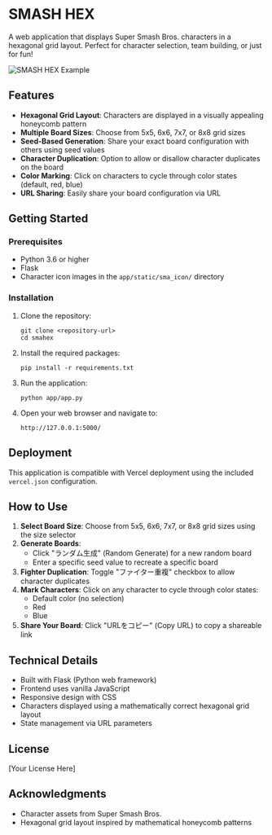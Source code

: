 # SMASH HEX

A web application that displays Super Smash Bros. characters in a hexagonal grid layout. Perfect for character selection, team building, or just for fun!

![SMASH HEX Example](https://via.placeholder.com/800x400?text=SMASH+HEX+Example)

## Features

- **Hexagonal Grid Layout**: Characters are displayed in a visually appealing honeycomb pattern
- **Multiple Board Sizes**: Choose from 5x5, 6x6, 7x7, or 8x8 grid sizes
- **Seed-Based Generation**: Share your exact board configuration with others using seed values
- **Character Duplication**: Option to allow or disallow character duplicates on the board
- **Color Marking**: Click on characters to cycle through color states (default, red, blue)
- **URL Sharing**: Easily share your board configuration via URL

## Getting Started

### Prerequisites

- Python 3.6 or higher
- Flask
- Character icon images in the `app/static/sma_icon/` directory

### Installation

1. Clone the repository:
   ```
   git clone <repository-url>
   cd smahex
   ```

2. Install the required packages:
   ```
   pip install -r requirements.txt
   ```

3. Run the application:
   ```
   python app/app.py
   ```

4. Open your web browser and navigate to:
   ```
   http://127.0.0.1:5000/
   ```

## Deployment

This application is compatible with Vercel deployment using the included `vercel.json` configuration.

## How to Use

1. **Select Board Size**: Choose from 5x5, 6x6, 7x7, or 8x8 grid sizes using the size selector
2. **Generate Boards**: 
   - Click "ランダム生成" (Random Generate) for a new random board
   - Enter a specific seed value to recreate a specific board
3. **Fighter Duplication**: Toggle "ファイター重複" checkbox to allow character duplicates
4. **Mark Characters**: Click on any character to cycle through color states:
   - Default color (no selection)
   - Red
   - Blue
5. **Share Your Board**: Click "URLをコピー" (Copy URL) to copy a shareable link

## Technical Details

- Built with Flask (Python web framework)
- Frontend uses vanilla JavaScript
- Responsive design with CSS
- Characters displayed using a mathematically correct hexagonal grid layout
- State management via URL parameters

## License

[Your License Here]

## Acknowledgments

- Character assets from Super Smash Bros.
- Hexagonal grid layout inspired by mathematical honeycomb patterns
